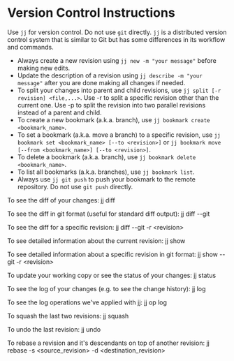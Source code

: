 # Version Control Instructions

Use `jj` for version control. Do not use `git` directly. `jj` is a distributed version control system that is similar to Git but has some differences in its workflow and commands.

- Always create a new revision using `jj new -m "your message"` before making new edits.
- Update the description of a revision using `jj describe -m "your message"` after you are done making all changes if needed.
- To split your changes into parent and child revisions, use `jj split [-r revision] <file,...>`. Use -r to split a specific revision other than the current one. Use -p to split the revision into two parallel revisions instead of a parent and child.
- To create a new bookmark (a.k.a. branch), use `jj bookmark create <bookmark_name>`.
- To set a bookmark (a.k.a. move a branch) to a specific revision, use `jj bookmark set <bookmark_name> [--to <revision>]` or `jj bookmark move [--from <bookmark_name>] [--to <revision>]`.
- To delete a bookmark (a.k.a. branch), use `jj bookmark delete <bookmark_name>`.
- To list all bookmarks (a.k.a. branches), use `jj bookmark list`.
- Always use `jj git push` to push your bookmark to the remote repository. Do not use `git push` directly.

To see the diff of your changes:
jj diff

To see the diff in git format (useful for standard diff output):
jj diff --git

To see the diff for a specific revision:
jj diff --git -r \<revision\>

To see detailed information about the current revision:
jj show

To see detailed information about a specific revision in git format:
jj show --git -r \<revision\>

To update your working copy or see the status of your changes:
jj status

To see the log of your changes (e.g. to see the change history):
jj log

To see the log operations we've applied with jj:
jj op log

To squash the last two revisions:
jj squash

To undo the last revision:
jj undo

To rebase a revision and it's descendants on top of another revision:
jj rebase -s \<source_revision> -d \<destination_revision>

